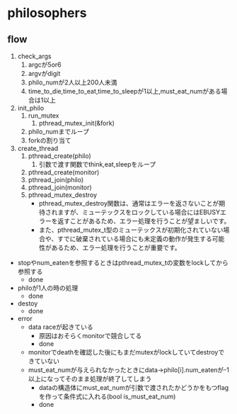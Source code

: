 # philosophers

## flow
1. check_args
	1. argcが5or6
	1. argvがdigit
	1. philo_numが2人以上200人未満
	1. time_to_die,time_to_eat,time_to_sleepが1以上,must_eat_numがある場合は1以上
1. init_philo
	1. run_mutex
		1. pthread_mutex_init(&fork)
	1. philo_numまでループ
	1. forkの割り当て
1. create_thread
	1. pthread_create(philo)
		1. 引数で渡す関数でthink,eat,sleepをループ
	1. pthread_create(monitor)
	1. pthread_join(philo)
	1. pthread_join(monitor)
	1. pthread_mutex_destroy
		- pthread_mutex_destroy関数は、通常はエラーを返さないことが期待されますが、ミューテックスをロックしている場合にはEBUSYエラーを返すことがあるため、エラー処理を行うことが望ましいです。
		- また、pthread_mutex_t型のミューテックスが初期化されていない場合や、すでに破棄されている場合にも未定義の動作が発生する可能性があるため、エラー処理を行うことが重要です。

- stopやnum_eatenを参照するときはpthread_mutex_tの変数をlockしてから参照する
	- done
- philoが1人の時の処理
	- done
- destoy
	- done
- error
	- data raceが起きている
		- 原因はおそらくmonitorで競合してる
		- done
	- monitorでdeathを確認した後にもまだmutexがlockしていてdestroyできていない
	- must_eat_numが与えられなかったときにdata->philo[i].num_eatenが-1以上になってそのまま処理が終了してしまう
		- dataの構造体にmust_eat_numが引数で渡されたかどうかをもつflagを作って条件式に入れる(bool is_must_eat_num)
		- done